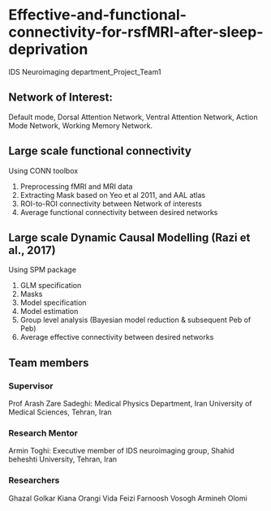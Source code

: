 # Effective-and-functional-connectivity-for-rsfMRI-after-sleep-deprivation
IDS Neuroimaging department_Project_Team1

## Network of Interest: 

Default mode, Dorsal Attention Network, Ventral Attention Network, Action Mode Network, Working Memory Network.

## Large scale functional connectivity
Using CONN toolbox
1. Preprocessing fMRI and MRI data
2. Extracting Mask based on Yeo et al 2011, and AAL atlas
3. ROI-to-ROI connectivity between Network of interests
4. Average functional connectivity between desired networks
## Large scale Dynamic Causal Modelling (Razi et al., 2017)
Using SPM package
1. GLM specification
2. Masks
3. Model specification
4. Model estimation
5. Group level analysis (Bayesian model reduction & subsequent Peb of Peb)
6. Average effective connectivity between desired networks

## Team members
### Supervisor
Prof Arash Zare Sadeghi: Medical Physics Department, Iran University of Medical Sciences, Tehran, Iran
### Research Mentor
Armin Toghi: Executive member of IDS neuroimaging group, Shahid beheshti University, Tehran, Iran
### Researchers
Ghazal Golkar
Kiana Orangi
Vida Feizi
Farnoosh Vosogh
Armineh Olomi


